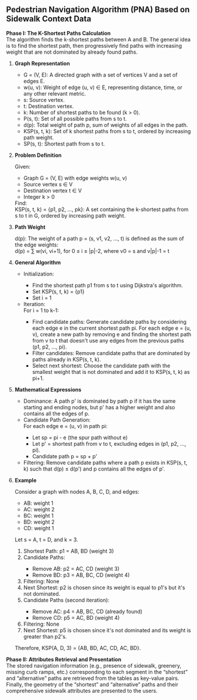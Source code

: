 <h2>Pedestrian Navigation Algorithm (PNA) Based on Sidewalk Context Data</h2>

__Phase I: The K-Shortest Paths Calculation__ <br>
The algorithm finds the k-shortest paths between A and B. The general idea is to find the shortest path, then progressively find paths with increasing weight that are not dominated by already found paths.

<ol>
 <li>
  
__Graph Representation__ </li>
<ul>
 <li>G = (V, E): A directed graph with a set of vertices V and a set of edges E.</li>
 <li>w(u, v): Weight of edge (u, v) ∈ E, representing distance, time, or any other relevant metric.</li>
 <li>s: Source vertex.</li>
 <li>t: Destination vertex.</li>
 <li>k: Number of shortest paths to be found (k > 0).</li>
 <li>P(s, t): Set of all possible paths from s to t.</li>
 <li>d(p): Total weight of path p, sum of weights of all edges in the path.</li>
 <li>KSP(s, t, k): Set of k shortest paths from s to t, ordered by increasing path weight.</li>
 <li>SP(s, t): Shortest path from s to t.</li>
</ul>

<li>
 
__Problem Definition__ </li>
Given:
<ul>
 <li>Graph G = (V, E) with edge weights w(u, v)</li>
 <li>Source vertex s ∈ V</li>
 <li>Destination vertex t ∈ V</li>
 <li>Integer k > 0</li>
</ul>
Find:<br>
KSP(s, t, k) = {p1, p2, ..., pk}: A set containing the k-shortest paths from s to t in G, ordered by increasing path weight.

<li>
 
__Path Weight__ </li>
d(p): The weight of a path p = (s, v1, v2, ..., t) is defined as the sum of the edge weights: <br>
d(p) = ∑ w(vi, vi+1), for 0 ≤ i ≤ |p|-2, where v0 = s and v|p|-1 = t

<li>
 
__General Algorithm__ </li>
<ul>
 <li>Initialization:</li>
 <ul>
  <li>Find the shortest path p1 from s to t using Dijkstra's algorithm.</li>
  <li>Set KSP(s, t, k) = {p1}</li>
  <li>Set i = 1</li>
 </ul>
<li>Iteration:</li>
  For i = 1 to k-1:
 <ul>
    <li>Find candidate paths: Generate candidate paths by considering each edge e in the current shortest path pi. For each edge e = (u, v), create a new path by removing e and finding the shortest path from v to t that doesn't use any edges from the previous paths (p1, p2, ..., pi).</li>
    <li>Filter candidates: Remove candidate paths that are dominated by paths already in KSP(s, t, k).</li>
    <li>Select next shortest: Choose the candidate path with the smallest weight that is not dominated and add it to KSP(s, t, k) as pi+1.</li>
 </ul>
    </ul>

<li>
 
__Mathematical Expressions__ </li>
<ul>
 <li>Dominance: A path p' is dominated by path p if it has the same starting and ending nodes, but p' has a higher weight and also contains all the edges of p.</li>
 <li>Candidate Path Generation:</li>
  For each edge e = (u, v) in path pi:
 <ul>
    <li> Let sp = pi - e (the spur path without e) </li>
    <li> Let p' = shortest path from v to t, excluding edges in (p1, p2, ..., pi).</li>
    <li>Candidate path p = sp + p'</li>
 </ul>
<li> Filtering: Remove candidate paths where a path p exists in KSP(s, t, k) such that d(p) ≤ d(p') and p contains all the edges of p'. </li>
</ul>

<li>
 
__Example__ </li>
Consider a graph with nodes A, B, C, D, and edges:
<ul>
<li>AB: weight 1</li>
<li>AC: weight 2</li>
<li>BC: weight 1</li>
<li>BD: weight 2</li>
<li>CD: weight 1</li>
</ul>

Let s = A, t = D, and k = 3. <br>
<ol>
<li>Shortest Path: p1 = AB, BD (weight 3)</li>
<li>Candidate Paths:</li>
 <ul>
  <li>Remove AB: p2 = AC, CD (weight 3)</li>
  <li>Remove BD: p3 = AB, BC, CD (weight 4)</li>
  </ul>
<li>Filtering: None</li>
<li>Next Shortest: p2 is chosen since its weight is equal to p1's but it's not dominated.</li>
<li>Candidate Paths (second iteration):</li>
 <ul>
  <li>Remove AC: p4 = AB, BC, CD (already found)</li>
  <li>Remove CD: p5 = AC, BD (weight 4)</li>
  </ul>
<li>Filtering: None</li>
<li>Next Shortest: p5 is chosen since it's not dominated and its weight is greater than p2's.</li>
 </ol>
 
Therefore, KSP(A, D, 3) = {AB, BD, AC, CD, AC, BD}.
<br>
</ol>

__Phase II: Attributes Retrieval and Presentation__ <br>
The stored navigation information (e.g., presence of sidewalk, greenery, missing curb ramps, etc.) corresponding to each segment in the “shortest” and “alternative” paths are retrieved from the tables as key-value pairs. Finally, the geometry of the “shortest” and “alternative” paths and their comprehensive sidewalk attributes are presented to the users.
